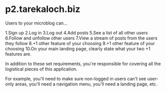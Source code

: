 p2.tarekaloch.biz
=================


Users to your microblog can...

   1.Sign up
   2.Log in
   3.Log out
   4.Add posts
   5.See a list of all other users
   6.Follow and unfollow other users
   7.View a stream of posts from the users they follow
   8.+1 other feature of your choosing
   9.+1 other feature of your choosing
   10.On your main landing page, clearly state what your two +1 features are.

In addition to these set requirements, you're responsible for covering all the logistical pieces of this application.

For example, you'll need to make sure non-logged in users can't see user-only areas, you'll need a navigation menu, you'll need a landing page, etc.
